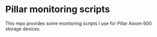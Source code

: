 Pillar monitoring scripts
=========================

This repo provides some monitoring scripts I use for Pillar Axiom 600 storage devices.
